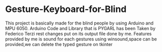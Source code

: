 # Gesture-Keyboard-for-Blind
This project is basically made for the blind people by using Arduino and MPU 6050. Arduino Code and Library that is PYGARL has been Taken by Federico Terzi rest changes put on its output file done by me. Features provided by me is sound for each gestures using winsound,space can be provided,we can delete the typed gesture on tkinter
